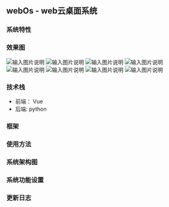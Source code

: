 ## webOs - web云桌面系统

### 系统特性

### 效果图
![输入图片说明](login%E5%9B%BE%E7%89%87.png)
![输入图片说明](image2%E5%9B%BE%E7%89%87.png)
![输入图片说明](image%E5%9B%BE%E7%89%87.png)
![输入图片说明](file1%E5%9B%BE%E7%89%87.png)
![输入图片说明](file2%E5%9B%BE%E7%89%87.png)
![输入图片说明](file3%E5%9B%BE%E7%89%87.png)
![输入图片说明](file4%E5%9B%BE%E7%89%87.png)
![输入图片说明](edit%E5%9B%BE%E7%89%87.png)
### 技术栈

* 前端： Vue
* 后端: python

### 框架

### 使用方法


### 系统架构图


### 系统功能设置



### 更新日志




